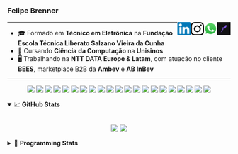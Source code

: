 <h3>Felipe Brenner</h3>

<a href="https://app.rocketseat.com.br/me/felipebrenner" target="_blank" rel="nofollow"><img align="right" width="30rem" src="./assets/rocketseat-black.png" alt="Rocketseat: @felipebrenner"/></a>
<a href="https://api.whatsapp.com/send?phone=5551995585968" target="_blank" rel="nofollow"><img align="right" width="30rem" src="./assets/whatsapp.png" alt="Whatsapp: +55 51995585968"/></a>
<a href="https://www.instagram.com/felipeobrenner/" target="_blank" rel="nofollow"><img align="right" width="30rem" src="./assets/instagram.png" alt="Instagram: @felipeobrenner"/></a>
<a href="https://www.linkedin.com/in/felipe-de-oliveira-brenner/" target="_blank" rel="nofollow"><img align="right" width="30rem" src="./assets/linkedin.png" alt="LinkedIn: @felipe-de-oliveira-brenner"/></a>

---

- 🎓 Formado em **Técnico em Eletrônica** na **Fundação Escola Técnica Liberato Salzano Vieira da Cunha**
- 📓 Cursando **Ciência da Computação** na **Unisinos**
- 🖥️ Trabalhando na **NTT DATA Europe & Latam**, com atuação no cliente **BEES**, marketplace B2B da **Ambev** e **AB InBev**

---

<p align='center'>
  <img width="35rem" src="https://cdn.jsdelivr.net/gh/devicons/devicon/icons/react/react-original.svg" />
  <img width="35rem" src="https://cdn.jsdelivr.net/gh/devicons/devicon/icons/javascript/javascript-plain.svg" />
  <img width="35rem" src="https://cdn.jsdelivr.net/gh/devicons/devicon/icons/typescript/typescript-plain.svg" />
  <img width="35rem" src="https://cdn.jsdelivr.net/gh/devicons/devicon/icons/redux/redux-original.svg" />
  <img width="35rem" src="https://cdn.jsdelivr.net/gh/devicons/devicon/icons/jest/jest-plain.svg" />
  <img width="35rem" src="https://cdn.jsdelivr.net/gh/devicons/devicon/icons/storybook/storybook-original.svg" />
  <img width="35rem" src="https://cdn.jsdelivr.net/gh/devicons/devicon/icons/sass/sass-original.svg" />
  <img width="35rem" src="https://cdn.jsdelivr.net/gh/devicons/devicon/icons/materialui/materialui-plain.svg" />
  <img width="35rem" src="https://cdn.jsdelivr.net/gh/devicons/devicon/icons/css3/css3-plain.svg" />
  <img width="35rem" src="https://cdn.jsdelivr.net/gh/devicons/devicon/icons/html5/html5-plain.svg" />
  <img width="35rem" src="https://cdn.jsdelivr.net/gh/devicons/devicon/icons/docker/docker-plain.svg" />
  <img width="35rem" src="https://cdn.jsdelivr.net/gh/devicons/devicon/icons/azure/azure-original.svg" />
  <img width="35rem" src="https://cdn.jsdelivr.net/gh/devicons/devicon/icons/vscode/vscode-original.svg" />
  <img width="35rem" src="https://cdn.jsdelivr.net/gh/devicons/devicon/icons/git/git-original.svg" />
  <img width="35rem" src="https://cdn.jsdelivr.net/gh/devicons/devicon/icons/yarn/yarn-original.svg" />
  <img width="35rem" src="https://cdn.jsdelivr.net/gh/devicons/devicon/icons/npm/npm-original-wordmark.svg" />
  <img width="35rem" src="https://cdn.jsdelivr.net/gh/devicons/devicon/icons/nextjs/nextjs-line.svg" />
  <img width="35rem" src="https://cdn.jsdelivr.net/gh/devicons/devicon/icons/microsoftsqlserver/microsoftsqlserver-plain.svg" />
  <img width="35rem" src="https://cdn.jsdelivr.net/gh/devicons/devicon/icons/oracle/oracle-original.svg" />
  <img width="35rem" src="https://cdn.jsdelivr.net/gh/devicons/devicon/icons/linux/linux-plain.svg" />
  <img width="35rem" src="https://cdn.jsdelivr.net/gh/devicons/devicon/icons/ubuntu/ubuntu-plain.svg" />
</p>

<details open>
  <summary>📈 <b>GitHub Stats</b></summary>
  <br>
  <p align="center">
  <img src="https://github-readme-stats.vercel.app/api?username=felipebrenner&show_icons=true&theme=dark"/>
  <img src="https://github-readme-stats.vercel.app/api/top-langs/?username=felipebrenner&layout=compact&theme=dark">
  </p>

</details>

<details>
  <summary>🤖 <b>Programming Stats</b></summary>
  <br/>

  <!--START_SECTION:waka-->
![Code Time](http://img.shields.io/badge/Code%20Time-1%2C862%20hrs%2032%20mins-blue)

**🐱 My GitHub Data** 

> 📦 344.6 kB Used in GitHub's Storage 
 > 
> 🏆 24 Contributions in the Year 2023
 > 
> 🚫 Not Opted to Hire
 > 
> 📜 26 Public Repositories 
 > 
> 🔑 2 Private Repositories 
 > 
**I'm a Night 🦉** 

```text
🌞 Morning                136 commits         ███░░░░░░░░░░░░░░░░░░░░░░   13.33 % 
🌆 Daytime                370 commits         █████████░░░░░░░░░░░░░░░░   36.27 % 
🌃 Evening                485 commits         ████████████░░░░░░░░░░░░░   47.55 % 
🌙 Night                  29 commits          █░░░░░░░░░░░░░░░░░░░░░░░░   02.84 % 
```
📅 **I'm Most Productive on Monday** 

```text
Monday                   193 commits         █████░░░░░░░░░░░░░░░░░░░░   18.92 % 
Tuesday                  163 commits         ████░░░░░░░░░░░░░░░░░░░░░   15.98 % 
Wednesday                148 commits         ████░░░░░░░░░░░░░░░░░░░░░   14.51 % 
Thursday                 130 commits         ███░░░░░░░░░░░░░░░░░░░░░░   12.75 % 
Friday                   96 commits          ██░░░░░░░░░░░░░░░░░░░░░░░   09.41 % 
Saturday                 134 commits         ███░░░░░░░░░░░░░░░░░░░░░░   13.14 % 
Sunday                   156 commits         ████░░░░░░░░░░░░░░░░░░░░░   15.29 % 
```


📊 **This Week I Spent My Time On** 

```text
💬 Programming Languages: 
TypeScript               22 hrs 47 mins      ████████████████████░░░░░   81.97 % 
C++                      2 hrs 39 mins       ██░░░░░░░░░░░░░░░░░░░░░░░   09.59 % 
JSON                     47 mins             █░░░░░░░░░░░░░░░░░░░░░░░░   02.83 % 
JavaScript               35 mins             █░░░░░░░░░░░░░░░░░░░░░░░░   02.13 % 
YAML                     19 mins             ░░░░░░░░░░░░░░░░░░░░░░░░░   01.19 % 

🔥 Editors: 
VS Code                  27 hrs 47 mins      █████████████████████████   100.00 % 

🐱‍💻 Projects: 
bees-hub-link-campaigns-m10 hrs 13 mins      █████████░░░░░░░░░░░░░░░░   36.76 % 
bees-hub-customer-list-mf8 hrs 42 mins       ████████░░░░░░░░░░░░░░░░░   31.33 % 
bees-hub-modern-trade-man3 hrs 50 mins       ███░░░░░░░░░░░░░░░░░░░░░░   13.80 % 
cad                      2 hrs 40 mins       ██░░░░░░░░░░░░░░░░░░░░░░░   09.60 % 
admin-portal-shared-compo27 mins             ░░░░░░░░░░░░░░░░░░░░░░░░░   01.66 % 

💻 Operating System: 
Mac                      27 hrs 47 mins      █████████████████████████   100.00 % 
```

**I Mostly Code in TypeScript** 

```text
TypeScript               12 repos            ██████████░░░░░░░░░░░░░░░   38.71 % 
C                        2 repos             ██░░░░░░░░░░░░░░░░░░░░░░░   06.45 % 
SystemVerilog            1 repo              █░░░░░░░░░░░░░░░░░░░░░░░░   03.23 % 
Swift                    1 repo              █░░░░░░░░░░░░░░░░░░░░░░░░   03.23 % 
Jupyter Notebook         1 repo              █░░░░░░░░░░░░░░░░░░░░░░░░   03.23 % 
```




 Last Updated on 25/05/2023 02:34:37 UTC
<!--END_SECTION:waka-->
</details>
